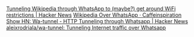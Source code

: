 
[Tunneling Wikipedia through WhatsApp to (maybe?) get around WiFi restrictions | Hacker News](https://news.ycombinator.com/item?id=31463249)
[Wikipedia Over WhatsApp · Caffeinspiration](https://alexanderell.is/posts/wikipedia-over-whatsapp/)
[Show HN: Wa-tunnel - HTTP Tunneling through Whatsapp | Hacker News](https://news.ycombinator.com/item?id=33568994)
[aleixrodriala/wa-tunnel: Tunneling Internet traffic over Whatsapp](https://github.com/aleixrodriala/wa-tunnel)
